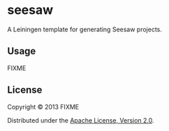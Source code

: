 # seesaw

A Leiningen template for generating Seesaw projects.

## Usage

FIXME

## License

Copyright © 2013 FIXME

Distributed under the [Apache License, Version 2.0](http://www.apache.org/licenses/LICENSE-2.0).

